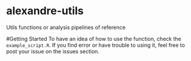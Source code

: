 # alexandre-utils
Utils functions or analysis pipelines of reference

#Getting Started
To have an idea of how to use the function, check the `example_script.R`.
If you find error or have trouble to using it, feel free to post your issue on the issues section.
